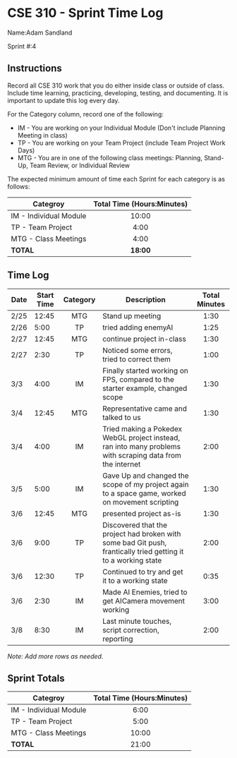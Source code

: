 # CSE 310 - Sprint Time Log

Name:Adam Sandland

Sprint #:4

## Instructions

Record all CSE 310 work that you do either inside class or outside of class.  Include time learning, practicing, developing, testing, and documenting.  It is important to update this log every day.

For the Category column, record one of the following:
* IM - You are working on your Individual Module (Don't include Planning Meeting in class)
* TP - You are working on your Team Project (include Team Project Work Days)
* MTG - You are in one of the following class meetings: Planning, Stand-Up, Team Review, or Individual Review

The expected minimum amount of time each Sprint for each category is as follows:

|Categroy                       |Total Time (Hours:Minutes)|
|-------------------------------|:------------------------:|
|IM - Individual Module         |          10:00           |
|TP - Team Project              |           4:00           |
|MTG - Class Meetings           |           4:00           |
|**TOTAL**                      |        **18:00**         |

## Time Log

|Date      |Start Time|Category|Description                                 |Total Minutes|
|----------|----------|:------:|--------------------------------------------|:-----------:|
| 2/25 | 12:45 | MTG | Stand up meeting | 1:30 |
| 2/26 | 5:00 | TP | tried adding enemyAI | 1:25 |
| 2/27 | 12:45 | MTG | continue project in-class | 1:30 |
| 2/27 | 2:30 | TP | Noticed some errors, tried to correct them | 1:00 |
| 3/3 | 4:00 | IM | Finally started working on FPS, compared to the starter example, changed scope | 1:30 |
| 3/4 | 12:45 | MTG | Representative came and talked to us | 1:30 |
| 3/4 | 4:00 | IM | Tried making a Pokedex WebGL project instead, ran into many problems with scraping data from the internet | 2:00 |
| 3/5 | 5:00 | IM | Gave Up and changed the scope of my project again to a space game, worked on movement scripting | 1:30 |
| 3/6 | 12:45 | MTG | presented project as-is | 1:30 |
| 3/6 | 9:00 | TP | Discovered that the project had broken with some bad Git push, frantically tried getting it to a working state | 2:00 |
| 3/6 | 12:30 | TP | Continued to try and get it to a working state | 0:35 |
| 3/6 | 2:30 | IM | Made AI Enemies, tried to get AICamera movement working | 3:00 |
| 3/8 | 8:30 | IM | Last minute touches, script correction, reporting | 2:00 |

_Note: Add more rows as needed._

## Sprint Totals

|Categroy                       |Total Time (Hours:Minutes)|
|-------------------------------|:------------------------:|
|IM - Individual Module         |           6:00           |
|TP - Team Project              |           5:00           |
|MTG - Class Meetings           |           10:00          |
|**TOTAL**                      |           21:00          |
